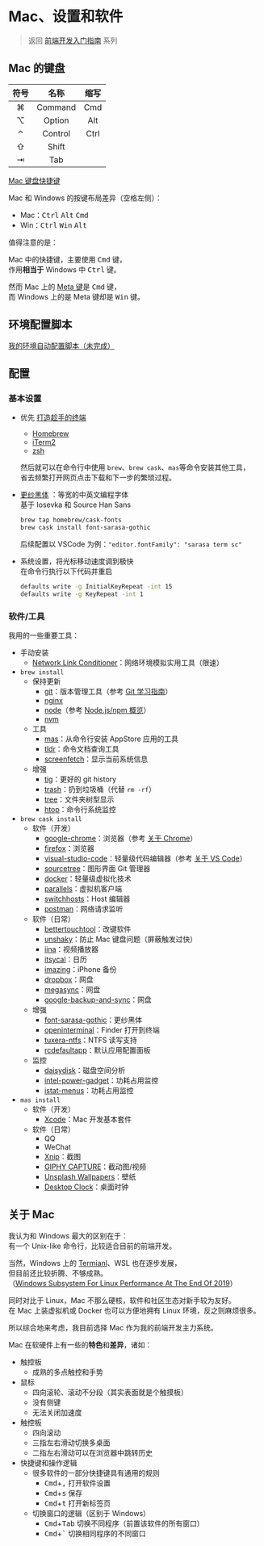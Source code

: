 # Mac、设置和软件

> 返回 [前端开发入门指南](./fe-development-cookbook.md) 系列

## Mac 的键盘

| 符号 |  名称   | 缩写 |
| :--: | :-----: | :--: |
|  ⌘   | Command | Cmd  |
|  ⌥   | Option  | Alt  |
|  ⌃   | Control | Ctrl |
|  ⇧   |  Shift  |      |
|  ⇥   |   Tab   |      |

[Mac 键盘快捷键](https://support.apple.com/zh-cn/HT201236)

Mac 和 Windows 的按键布局差异（空格左侧）：

- Mac：<kbd>Ctrl</kbd> <kbd>Alt</kbd> <kbd>Cmd</kbd>
- Win：<kbd>Ctrl</kbd> <kbd>Win</kbd> <kbd>Alt</kbd>

值得注意的是：

Mac 中的快捷键，主要使用 <kbd>Cmd</kbd> 键，  
作用**相当于** Windows 中 <kbd>Ctrl</kbd> 键。

然而 Mac 上的 [Meta 键](https://developer.mozilla.org/zh-CN/docs/Web/API/KeyboardEvent/metaKey)是 <kbd>Cmd</kbd> 键，  
而 Windows 上的是 Meta 键却是 <kbd>Win</kbd> 键。

## 环境配置脚本

[我的环境自动配置脚本（未完成）](https://github.com/seognil/dotfiles)

## 配置

### 基本设置

- 优先 [打造趁手的终端](./terminal-config.md)

  - [Homebrew](https://brew.sh/)
  - [iTerm2](https://iterm2.com/)
  - [zsh](https://github.com/ohmyzsh/ohmyzsh/wiki/Installing-ZSH#how-to-install-zsh-on-many-platforms)

  然后就可以在命令行中使用 `brew`、`brew cask`、`mas`等命令安装其他工具，  
  省去频繁打开网页点击下载和下一步的繁琐过程。

- [更纱黑体](https://github.com/be5invis/Sarasa-Gothic) ：等宽的中英文编程字体  
  基于 Iosevka 和 Source Han Sans

  ```bash
  brew tap homebrew/cask-fonts
  brew cask install font-sarasa-gothic
  ```

  后续配置以 VSCode 为例：`"editor.fontFamily": "sarasa term sc"`

- 系统设置，将光标移动速度调到极快  
  在命令行执行以下代码并重启
  ```bash
  defaults write -g InitialKeyRepeat -int 15
  defaults write -g KeyRepeat -int 1
  ```

### 软件/工具

我用的一些重要工具：

- 手动安装
  - [Network Link Conditioner](https://nshipster.com/network-link-conditioner/)：网络环境模拟实用工具（限速）
- `brew install`
  - 保持更新
    - [git](./git.md)：版本管理工具（参考 [Git 学习指南](./git.md)）
    - [nginx](https://www.nginx.com/)
    - [node](./npm-overview.md)（参考 [Node.js/npm 概览](./npm-overview.md)）
    - [nvm](https://github.com/nvm-sh/nvm)
  - 工具
    - [mas](https://github.com/mas-cli/mas)：从命令行安装 AppStore 应用的工具
    - [tldr](https://github.com/tldr-pages/tldr)：命令文档查询工具
    - [screenfetch](https://github.com/KittyKatt/screenFetch)：显示当前系统信息
  - 增强
    - [tig](https://github.com/jonas/tig)：更好的 git history
    - [trash](https://github.com/sindresorhus/trash)：扔到垃圾桶（代替 `rm -rf`）
    - [tree](https://sourabhbajaj.com/mac-setup/iTerm/tree.html)：文件夹树型显示
    - [htop](https://hisham.hm/htop/)：命令行系统监控
- `brew cask install`
  - 软件（开发）
    - [google-chrome](https://www.google.com/chrome/)：浏览器（参考 [关于 Chrome](./chrome.md)）
    - [firefox](https://www.mozilla.org/en-US/firefox/)：浏览器
    - [visual-studio-code](https://code.visualstudio.com/)：轻量级代码编辑器（参考 [关于 VS Code](./vscode.md)）
    - [sourcetree](https://www.sourcetreeapp.com/)：图形界面 Git 管理器
    - [docker](https://www.docker.com/)：轻量级虚拟化技术
    - [parallels](https://www.parallels.com/products/desktop/)：虚拟机客户端
    - [switchhosts](https://github.com/oldj/SwitchHosts)：Host 编辑器
    - [postman](https://www.getpostman.com/)：网络请求监听
  - 软件（日常）
    - [bettertouchtool](https://folivora.ai/)：改键软件
    - [unshaky](https://github.com/aahung/Unshaky)：防止 Mac 键盘问题（屏蔽触发过快）
    - [iina](https://iina.io/)：视频播放器
    - [itsycal](https://www.mowglii.com/itsycal/)：日历
    - [imazing](https://imazing.com/)：iPhone 备份
    - [dropbox](https://www.dropbox.com/)：网盘
    - [megasync](https://mega.nz/sync)：网盘
    - [google-backup-and-sync](https://www.google.com/drive/download/backup-and-sync/)：网盘
  - 增强
    - [font-sarasa-gothic](https://github.com/be5invis/Sarasa-Gothic)：更纱黑体
    - [openinterminal](https://github.com/Ji4n1ng/OpenInTerminal)：Finder 打开到终端
      <!-- - [go2shell](https://zipzapmac.com/Go2Shell)：Finder 打开到终端 -->
    - [tuxera-ntfs](https://www.tuxera.com/products/tuxera-ntfs-for-mac/)：NTFS 读写支持
    - [rcdefaultapp](http://www.rubicode.com/Software/RCDefaultApp/)：默认应用配置面板
  - 监控
    - [daisydisk](https://daisydiskapp.com/)：磁盘空间分析
    - [intel-power-gadget](https://software.intel.com/en-us/articles/intel-power-gadget)：功耗占用监控
    - [istat-menus](https://bjango.com/mac/istatmenus/)：功耗占用监控
- `mas install`
  - 软件（开发）
    - [Xcode](https://developer.apple.com/xcode/)：Mac 开发基本套件
  - 软件（日常）
    - QQ
    - WeChat
    - [Xnip](https://xnipapp.com/)：截图
    - [GIPHY CAPTURE](https://giphy.com/apps/giphycapture)：截动图/视频
    - [Unsplash Wallpapers](https://apps.apple.com/us/app/unsplash-wallpapers/id1284863847?mt=12)：壁纸
    - [Desktop Clock](https://apps.apple.com/us/app/desktop-clock-live/id894760156?mt=12)：桌面时钟

## 关于 Mac

我认为和 Windows 最大的区别在于：  
有一个 Unix-like 命令行，比较适合目前的前端开发。

当然，Windows 上的 [Termianl](https://github.com/microsoft/terminal)、WSL 也在逐步发展，  
但目前还比较折腾、不够成熟。  
（[Windows Subsystem For Linux Performance At The End Of 2019](https://www.phoronix.com/scan.php?page=article&item=wsl-windows-eo2019&num=2)）

同时对比于 Linux，Mac 不那么硬核，软件和社区生态对新手较为友好。  
在 Mac 上装虚拟机或 Docker 也可以方便地拥有 Linux 环境，反之则麻烦很多。

所以综合地来考虑，我目前选择 Mac 作为我的前端开发主力系统。

Mac 在软硬件上有一些的**特色**和**差异**，诸如：

- 触控板
  - 成熟的多点触控和手势
- 鼠标
  - 四向滚轮、滚动不分段（其实表面就是个触摸板）
  - 没有侧键
  - 无法关闭加速度
- 触控板
  - 四向滚动
  - 三指左右滑动切换多桌面
  - 二指左右滑动可以在浏览器中跳转历史
- 快捷键和操作逻辑
  - 很多软件的一部分快捷键具有通用的规则
    - <kbd>Cmd</kbd>+<kbd>,</kbd> 打开软件设置
    - <kbd>Cmd</kbd>+<kbd>s</kbd> 保存
    - <kbd>Cmd</kbd>+<kbd>t</kbd> 打开新标签页
  - 切换窗口的逻辑（区别于 Windows）
    - <kbd>Cmd</kbd>+<kbd>Tab</kbd> 切换不同程序（前置该软件的所有窗口）
    - <kbd>Cmd</kbd>+<kbd>`</kbd> 切换相同程序的不同窗口
